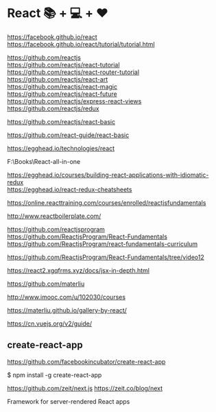 # React  📚 + 💻 + ❤  

https://facebook.github.io/react  
https://facebook.github.io/react/tutorial/tutorial.html  

https://github.com/reactjs  
https://github.com/reactjs/react-tutorial  
https://github.com/reactjs/react-router-tutorial  
https://github.com/reactjs/react-art  
https://github.com/reactjs/react-magic  
https://github.com/reactjs/react-future  
https://github.com/reactjs/express-react-views  
https://github.com/reactjs/redux  


https://github.com/reactjs/react-basic  

https://github.com/react-guide/react-basic  



https://egghead.io/technologies/react





F:\Books\React-all-in-one  


https://egghead.io/courses/building-react-applications-with-idiomatic-redux  
https://egghead.io/react-redux-cheatsheets  



https://online.reacttraining.com/courses/enrolled/reactjsfundamentals  

http://www.reactboilerplate.com/  

https://github.com/reactjsprogram  
https://github.com/ReactjsProgram/React-Fundamentals  
https://github.com/ReactjsProgram/react-fundamentals-curriculum  

https://github.com/ReactjsProgram/React-Fundamentals/tree/video12  





https://react2.xgqfrms.xyz/docs/jsx-in-depth.html 



https://github.com/materliu   

http://www.imooc.com/u/102030/courses  

https://materliu.github.io/gallery-by-react/   





https://cn.vuejs.org/v2/guide/



## create-react-app


https://github.com/facebookincubator/create-react-app



$ npm install -g create-react-app




https://github.com/zeit/next.js
https://zeit.co/blog/next

Framework for server-rendered React apps





